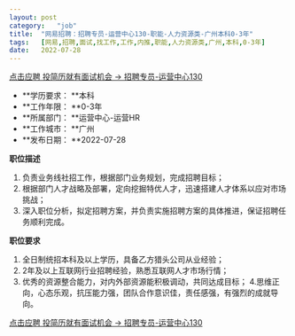 ```yaml
---
layout:	post
category:	"job"
title:	"网易招聘：招聘专员-运营中心130-职能-人力资源类-广州本科0-3年"
tags:	[网易,招聘,面试,找工作,工作,内推,职能,人力资源类,广州,本科,0-3年]
date:	2022-07-28
---
```


[点击应聘 投简历就有面试机会 -> 招聘专员-运营中心130](http://mobile.bole.netease.com/bole/boleDetail?id=33356&employeeId=346f03c3cda5f04c&key=all)



- **学历要求： **本科
- **工作年限： **0-3年
- **所属部门： **运营中心-运营HR
- **工作城市： **广州
- **发布日期： **2022-07-28



**职位描述**
1. 负责业务线社招工作，根据部门业务规划，完成招聘目标；
2. 根据部门人才战略及部署，定向挖掘特优人才，迅速搭建人才体系以应对市场挑战；
3. 深入职位分析，拟定招聘方案，并负责实施招聘方案的具体推进，保证招聘任务顺利完成。



**职位要求**
1. 全日制统招本科及以上学历，具备乙方猎头公司从业经验；
2. 2年及以上互联网行业招聘经验，熟悉互联网人才市场行情；
3. 优秀的资源整合能力，对内外部资源能积极调动，共同达成目标；
4.思维正向，心态乐观，抗压能力强，团队合作意识佳，责任感强，有强烈的成就导向。



[点击应聘 投简历就有面试机会 -> 招聘专员-运营中心130](http://mobile.bole.netease.com/bole/boleDetail?id=33356&employeeId=346f03c3cda5f04c&key=all)